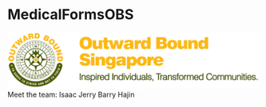 # MedicalFormsOBS
![OBS LOGO](/public/assets/images/obs-logo.png)
Meet the team:
Isaac
Jerry
Barry
Hajin
